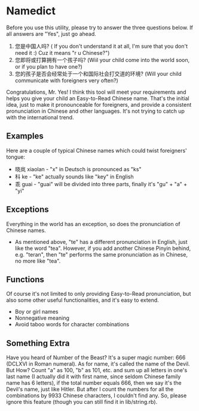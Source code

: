 # Namedict

Before you use this utility, please try to answer the three questions below.  If all answers are "Yes", just go ahead.

1. 您是中国人吗? ( If you don't understand it at all, I'm sure that you don't need it :)  Cuz it means "r u Chinese?")
2. 您即将或打算拥有一个孩子吗? (Wiil your child come into the world soon, or if you plan to have one?)
3. 您的孩子是否会经常处于一个和国际社会打交道的环境? (Will your child communicate with foreigners very often?)

Congratulations, Mr. Yes!  I think this tool will meet your requirements and helps you give your child an Easy-to-Read Chinese name.  That's the initial idea, just to make it pronounceable for foreigners, and provide a consistent pronunciation in Chinese and other languages.  It's not trying to catch up with the international trend.

## Examples

Here are a couple of typical Chinese names which could twist foreigners' tongue:

* 晓岚 xiaolan  -  "x" in Deutsch is pronounced as "ks"
*   科 ke       -  "ke" actually sounds like "key" in English
*   乖 guai     -  "guai" will be divided into three parts, finally it's "gu" + "a" + "yi"

## Exceptions

Everything in the world has an exception, so does the pronunciation of Chinese names.

* As mentioned above, "te" has a different pronunciation in English, just like the word "tea".  However, if you add another Chinese Pinyin behind, e.g. "teran", then "te" performs the same pronunciation as in Chinese, no more like "tea".

## Functions

Of course it's not limited to only providing Easy-to-Read pronunciation, but also some other useful functionalities, and it's easy to extend.

* Boy or girl names
* Nonnegative meaning
* Avoid taboo words for character combinations

## Something Extra

Have you heard of Number of the Beast?  It's a super magic number: 666 (DCLXVI in Roman numeral).  As for name, it's called the name of the Devil.  But How?  Count "a" as 100, "b" as 101, etc. and sum up all letters in one's last name (I actually did it with first name, since seldom Chinese family name has 6 letters), if the total number equals 666, then we say it's the Devil's name, just like Hitler.
But after I count the numbers for all the combinations by 9933 Chinese characters, I couldn't find any.  So, please ignore this feature (though you can still find it in lib/string.rb).